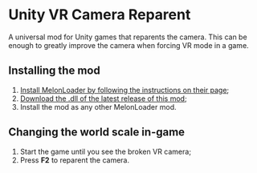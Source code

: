 # Unity VR Camera Reparent

A universal mod for Unity games that reparents the camera. This can be enough to greatly improve the camera when forcing VR mode in a game.

## Installing the mod

1. [Install MelonLoader by following the instructions on their page](https://melonwiki.xyz/#/?id=requirements);
2. [Download the .dll of the latest release of this mod](https://github.com/Raicuparta/unity-vr-camera-reparent/releases/latest);
3. Install the mod as any other MelonLoader mod.

## Changing the world scale in-game

1. Start the game until you see the broken VR camera;
2. Press **F2** to reparent the camera.
